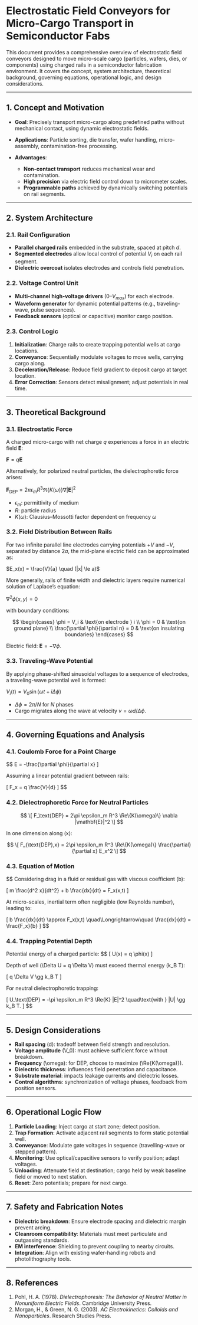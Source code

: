 # Electrostatic Field Conveyors for Micro-Cargo Transport in Semiconductor Fabs

This document provides a comprehensive overview of electrostatic field conveyors designed to move micro-scale cargo (particles, wafers, dies, or components) using charged rails in a semiconductor fabrication environment. It covers the concept, system architecture, theoretical background, governing equations, operational logic, and design considerations.

---

## 1. Concept and Motivation

* **Goal**: Precisely transport micro-cargo along predefined paths without mechanical contact, using dynamic electrostatic fields.
* **Applications**: Particle sorting, die transfer, wafer handling, micro-assembly, contamination-free processing.
* **Advantages**:

  * **Non-contact transport** reduces mechanical wear and contamination.
  * **High precision** via electric field control down to micrometer scales.
  * **Programmable paths** achieved by dynamically switching potentials on rail segments.

---

## 2. System Architecture

### 2.1. Rail Configuration

* **Parallel charged rails** embedded in the substrate, spaced at pitch $d$.
* **Segmented electrodes** allow local control of potential $V_i$ on each rail segment.
* **Dielectric overcoat** isolates electrodes and controls field penetration.

### 2.2. Voltage Control Unit

* **Multi-channel high-voltage drivers** (0–$V_{max}$) for each electrode.
* **Waveform generator** for dynamic potential patterns (e.g., traveling-wave, pulse sequences).
* **Feedback sensors** (optical or capacitive) monitor cargo position.

### 2.3. Control Logic

1. **Initialization**: Charge rails to create trapping potential wells at cargo locations.
2. **Conveyance**: Sequentially modulate voltages to move wells, carrying cargo along.
3. **Deceleration/Release**: Reduce field gradient to deposit cargo at target location.
4. **Error Correction**: Sensors detect misalignment; adjust potentials in real time.

---

## 3. Theoretical Background

### 3.1. Electrostatic Force

A charged micro-cargo with net charge $q$ experiences a force in an electric field $\mathbf{E}$:

$\mathbf{F} = q \mathbf{E}$

Alternatively, for polarized neutral particles, the dielectrophoretic force arises:

$\mathbf{F}_\text{DEP} = 2\pi \epsilon_m R^3 \Re\{K(\omega)\} \nabla |\mathbf{E}|^2$

* $\epsilon_m$: permittivity of medium
* $R$: particle radius
* $K(\omega)$: Clausius–Mossotti factor dependent on frequency $\omega$

### 3.2. Field Distribution Between Rails

For two infinite parallel line electrodes carrying potentials $+V$ and $-V$, separated by distance $2a$, the mid-plane electric field can be approximated as:

$E_x(x) = \frac{V}{a} \quad (|x| \le a)$

More generally, rails of finite width and dielectric layers require numerical solution of Laplace’s equation:

$\nabla^2 \phi(x,y) = 0$

with boundary conditions:

$$
\begin{cases}
\phi = V_i & \text{on electrode } i \\
\phi = 0 & \text{on ground plane} \\
\frac{\partial \phi}{\partial n} = 0 & \text{on insulating boundaries}
\end{cases}
$$

Electric field: $\mathbf{E} = -\nabla \phi$.

### 3.3. Traveling-Wave Potential

By applying phase-shifted sinusoidal voltages to a sequence of electrodes, a traveling-wave potential well is formed:

$V_i(t) = V_0 \sin\bigl(\omega t + i\Delta\phi\bigr)$

* $\Delta\phi = 2\pi/N$ for $N$ phases
* Cargo migrates along the wave at velocity $v = \omega d / \Delta\phi$.

---

## 4. Governing Equations and Analysis

### 4.1. Coulomb Force for a Point Charge

$$
E = -\frac{\partial \phi}{\partial x} \]

Assuming a linear potential gradient between rails:

\[ F_x = q \frac{V}{d} \]
$$


### 4.2. Dielectrophoretic Force for Neutral Particles

$$
\[ F_\text{DEP} = 2\pi \epsilon_m R^3 \Re\{K(\omega)\} \nabla |\mathbf{E}|^2 \]
$$

In one dimension along \(x\):

$$
\[ F_{\text{DEP},x} = 2\pi \epsilon_m R^3 \Re\{K(\omega)\} \frac{\partial}{\partial x} E_x^2 \]
$$


### 4.3. Equation of Motion
$$
Considering drag in a fluid or residual gas with viscous coefficient \(b\):

\[ m \frac{d^2 x}{dt^2} + b \frac{dx}{dt} = F_x(x,t) \]

At micro-scales, inertial term often negligible (low Reynolds number), leading to:

\[ b \frac{dx}{dt} \approx F_x(x,t) \quad\Longrightarrow\quad \frac{dx}{dt} = \frac{F_x}{b} \]
$$

### 4.4. Trapping Potential Depth

Potential energy of a charged particle:
$$
\[ U(x) = q \phi(x) \]

Depth of well \(\Delta U = q \Delta V\) must exceed thermal energy \(k_B T\):

\[ q \Delta V \gg k_B T \]

For neutral dielectrophoretic trapping:

\[ U_\text{DEP} = -\pi \epsilon_m R^3 \Re\{K\} |E|^2 \quad\text{with } |U| \gg k_B T. \]
$$

---

## 5. Design Considerations

- **Rail spacing** \(d\): tradeoff between field strength and resolution.
- **Voltage amplitude** \(V_0\): must achieve sufficient force without breakdown.
- **Frequency** \(\omega\): for DEP, choose to maximize \(\Re\{K(\omega)\}\).
- **Dielectric thickness**: influences field penetration and capacitance.
- **Substrate material**: impacts leakage currents and dielectric losses.
- **Control algorithms**: synchronization of voltage phases, feedback from position sensors.


---

## 6. Operational Logic Flow

1. **Particle Loading**: Inject cargo at start zone; detect position.  
2. **Trap Formation**: Activate adjacent rail segments to form static potential well.  
3. **Conveyance**: Modulate gate voltages in sequence (travelling-wave or stepped pattern).  
4. **Monitoring**: Use optical/capacitive sensors to verify position; adapt voltages.  
5. **Unloading**: Attenuate field at destination; cargo held by weak baseline field or moved to next station.  
6. **Reset**: Zero potentials; prepare for next cargo.

---

## 7. Safety and Fabrication Notes

- **Dielectric breakdown**: Ensure electrode spacing and dielectric margin prevent arcing.  
- **Cleanroom compatibility**: Materials must meet particulate and outgassing standards.  
- **EM interference**: Shielding to prevent coupling to nearby circuits.  
- **Integration**: Align with existing wafer-handling robots and photolithography tools.

---

## 8. References

1. Pohl, H. A. (1978). *Dielectrophoresis: The Behavior of Neutral Matter in Nonuniform Electric Fields*. Cambridge University Press.  
2. Morgan, H., & Green, N. G. (2003). *AC Electrokinetics: Colloids and Nanoparticles*. Research Studies Press.


